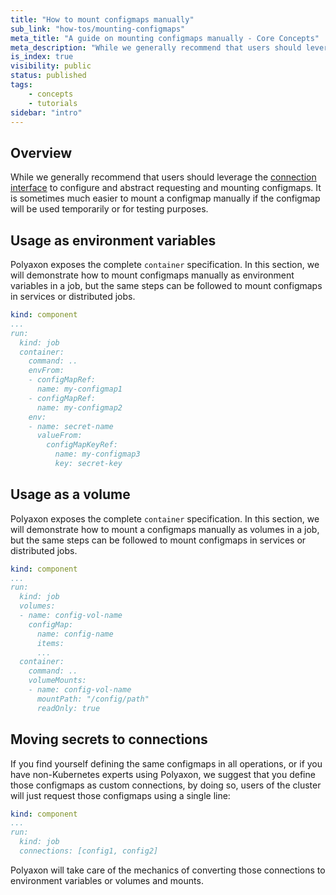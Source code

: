 ```yaml
---
title: "How to mount configmaps manually"
sub_link: "how-tos/mounting-configmaps"
meta_title: "A guide on mounting configmaps manually - Core Concepts"
meta_description: "While we generally recommend that users should leverage the connection interface to configure and abstract requesting and mounting configmaps, it's possible to mount configmaps manually."
is_index: true
visibility: public
status: published
tags:
    - concepts
    - tutorials
sidebar: "intro"
---
```


## Overview

While we generally recommend that users should leverage the [connection interface](/docs/setup/connections/)
to configure and abstract requesting and mounting configmaps.
It is sometimes much easier to mount a configmap manually if the configmap will be used temporarily or for testing purposes.

## Usage as environment variables

Polyaxon exposes the complete `container` specification.
In this section, we will demonstrate how to mount configmaps manually as environment variables in a job, but the same steps can be followed to mount configmaps in services or distributed jobs.

```yaml
kind: component
...
run:
  kind: job
  container:
    command: ..
    envFrom:
    - configMapRef:
      name: my-configmap1
    - configMapRef:
      name: my-configmap2
    env:
    - name: secret-name
      valueFrom:
        configMapKeyRef:
          name: my-configmap3
          key: secret-key
```

## Usage as a volume

Polyaxon exposes the complete `container` specification.
In this section, we will demonstrate how to mount a configmaps manually as volumes in a job, but the same steps can be followed to mount configmaps in services or distributed jobs.

```yaml
kind: component
...
run:
  kind: job
  volumes:
  - name: config-vol-name
    configMap:
      name: config-name
      items:
      ...
  container:
    command: ..
    volumeMounts:
    - name: config-vol-name
      mountPath: "/config/path"
      readOnly: true
```

## Moving secrets to connections

If you find yourself defining the same configmaps in all operations, or if you have non-Kubernetes experts using Polyaxon, 
we suggest that you define those configmaps as custom connections, by doing so, users of the cluster will just request those configmaps using a single line:

```yaml
kind: component
...
run:
  kind: job
  connections: [config1, config2]
```

Polyaxon will take care of the mechanics of converting those connections to environment variables or volumes and mounts.
